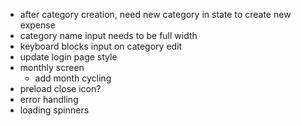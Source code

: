 - after category creation, need new category in state to create new expense
- category name input needs to be full width
- keyboard blocks input on category edit
- update login page style
- monthly screen
  - add month cycling
- preload close icon?
- error handling
- loading spinners

